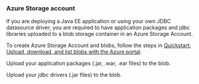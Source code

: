 ### Azure Storage account 

If you are deploying a Java EE application or using your own JDBC datasource driver, you are required to 
have application packages and jdbc libraries uploaded to a blob storage container in an Azure Storage Account.

To create Azure Storage Account and blobs, follow the steps in [Quickstart: Upload, download, and list blobs with the Azure portal](https://docs.microsoft.com/en-us/azure/storage/blobs/storage-quickstart-blobs-portal).

Upload your application packages (.jar, .war, .ear files) to the blob.

Upload your jdbc drivers (.jar files) to the blob.

